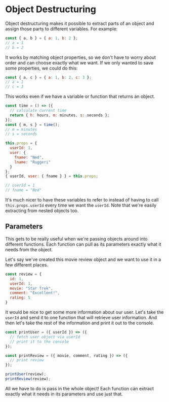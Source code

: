 # Object Destructuring

Object destructuring makes it possible to extract parts of an object and
assign those parts to different variables. For example:

```javascript
const { a, b } = { a: 1, b: 2 };
// a = 1
// b = 2
```

It works by matching object properties, so we don't have to worry about order
and can choose exactly what we want. If we only wanted to save some
properties, we could do this:

```javascript
const { a, c } = { a: 1, b: 2, c: 3 };
// a = 1
// c = 3
```

This works even if we have a variable or function that returns an object.

```javascript
const time = () => ({
  // calculate current time
  return { h: hours, m: minutes, s: seconds };
});
const { m, s } = time();
// m = minutes
// s = seconds
```

```javascript
this.props = {
  userId: 1,
  user: {
    fname: "Ned",
    lname: "Ruggeri"
  }
};
{ userId, user: { fname } } = this.props;

// userId = 1
// fname = "Ned"
```

It's much nicer to have these variables to refer to instead of having to call
`this.props.userId` every time we want the `userId`. Note that we're easily
extracting from nested objects too.

## Parameters

This gets to be really useful when we're passing objects around into different
functions. Each function can pull as its parameters exactly what it needs from
the object.

Let's say we've created this movie review object and we want to use it in a
few different places.

```javascript
const review = {
  id: 1,
  userId: 1,
  movie: "Star Trek",
  comment: "Excellent!",
  rating: 5
}
```

It would be nice to get some more information about our user. Let's take the
`userId` and send it to one function that will retrieve user information. And
then let's take the rest of the information and print it out to the console.

```javascript
const printUser = ({ userId }) => ({
  // fetch user object via userId
  // print it to the console
});

const printReview = ({ movie, comment, rating }) => ({
  // print review
});

printUser(review);
printReview(review);
```

All we have to do is pass in the whole object! Each function can extract
exactly what it needs in its parameters and use just that.
